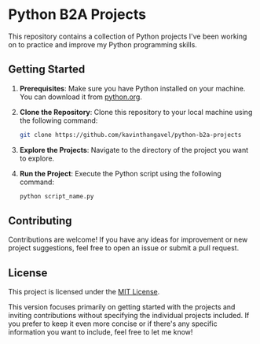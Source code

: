 
# Python B2A Projects

This repository contains a collection of Python projects I've been working on to practice and improve my Python programming skills.

## Getting Started

1. **Prerequisites**: Make sure you have Python installed on your machine. You can download it from [python.org](https://www.python.org/downloads/).

2. **Clone the Repository**: Clone this repository to your local machine using the following command:

   ```bash
   git clone https://github.com/kavinthangavel/python-b2a-projects
   ```

3. **Explore the Projects**: Navigate to the directory of the project you want to explore.

4. **Run the Project**: Execute the Python script using the following command:

   ```bash
   python script_name.py
   ```

## Contributing

Contributions are welcome! If you have any ideas for improvement or new project suggestions, feel free to open an issue or submit a pull request.

## License

This project is licensed under the [MIT License](LICENSE).




This version focuses primarily on getting started with the projects and inviting contributions without specifying the individual projects included. If you prefer to keep it even more concise or if there's any specific information you want to include, feel free to let me know!
